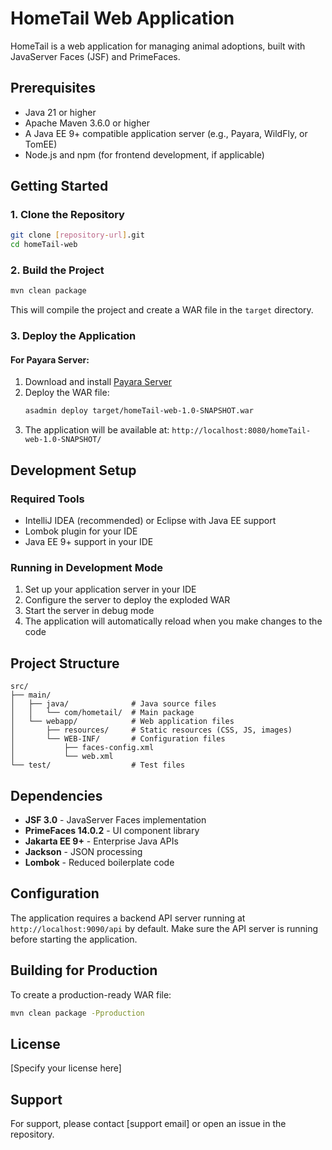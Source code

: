 # HomeTail Web Application

HomeTail is a web application for managing animal adoptions, built with JavaServer Faces (JSF) and PrimeFaces.

## Prerequisites

- Java 21 or higher
- Apache Maven 3.6.0 or higher
- A Java EE 9+ compatible application server (e.g., Payara, WildFly, or TomEE)
- Node.js and npm (for frontend development, if applicable)

## Getting Started

### 1. Clone the Repository

```bash
git clone [repository-url].git
cd homeTail-web
```

### 2. Build the Project

```bash
mvn clean package
```

This will compile the project and create a WAR file in the `target` directory.

### 3. Deploy the Application

#### For Payara Server:

1. Download and install [Payara Server](https://www.payara.fish/software/payara-platform-community-edition/)
2. Deploy the WAR file:
   ```bash
   asadmin deploy target/homeTail-web-1.0-SNAPSHOT.war
   ```
3. The application will be available at: `http://localhost:8080/homeTail-web-1.0-SNAPSHOT/`

## Development Setup

### Required Tools

- IntelliJ IDEA (recommended) or Eclipse with Java EE support
- Lombok plugin for your IDE
- Java EE 9+ support in your IDE

### Running in Development Mode

1. Set up your application server in your IDE
2. Configure the server to deploy the exploded WAR
3. Start the server in debug mode
4. The application will automatically reload when you make changes to the code

## Project Structure

```
src/
├── main/
│   ├── java/              # Java source files
│   │   └── com/hometail/  # Main package
│   └── webapp/            # Web application files
│       ├── resources/     # Static resources (CSS, JS, images)
│       └── WEB-INF/       # Configuration files
│           ├── faces-config.xml
│           └── web.xml
└── test/                  # Test files
```

## Dependencies

- **JSF 3.0** - JavaServer Faces implementation
- **PrimeFaces 14.0.2** - UI component library
- **Jakarta EE 9+** - Enterprise Java APIs
- **Jackson** - JSON processing
- **Lombok** - Reduced boilerplate code

## Configuration

The application requires a backend API server running at `http://localhost:9090/api` by default. Make sure the API server is running before starting the application.

## Building for Production

To create a production-ready WAR file:

```bash
mvn clean package -Pproduction
```

## License

[Specify your license here]

## Support

For support, please contact [support email] or open an issue in the repository.
